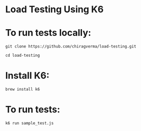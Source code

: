 # Load Testing Using K6

# To run tests locally:

```
git clone https://github.com/chiragverma/load-testing.git
```

```
cd load-testing
```

# Install K6:

```
brew install k6
```

# To run tests:

```
k6 run sample_test.js
```
